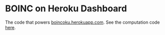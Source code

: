 # BOINC on Heroku Dashboard

The code that powers [boincoku.herokuapp.com](http://boincoku.herokuapp.com). See the computation code [here](https://github.com/CrazyPython/boinc-heroku).
